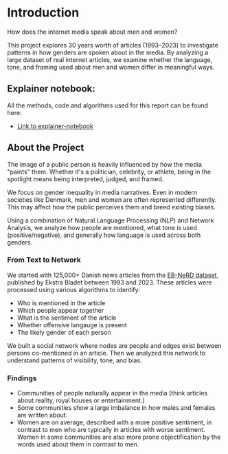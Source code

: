 
# Introduction 
How does the internet media speak about men and women?

This project explores 30 years worth of articles (1993–2023) to investigate patterns in how genders are spoken about in the media. By analyzing a large dataset of real internet articles, we examine whether the language, tone, and framing used about men and women differ in meaningful ways.

<!--- We use a combination of network analysis and natural language processing (NLP) techniques to uncover trends in sentiment, emotional expression, and the presence of biased language.

The goal is not just to identify obvious terms like "mom" or "dad", but to uncover subtle patterns in how people are talked about based on their gender. -->

<!--- A 30-year study of Danish news, sentiment and gender bias.


In this project, we explore how men and women are portrayed in the media, using a network of real news articles spanning 1993-2023. -->

## Explainer notebook:
All the methods, code and algorithms used for this report can be found here:

- [Link to explainer-notebook](https://github.com/XanderBaatz/02467-dtu-project/blob/main/explainer.ipynb)

## About the Project

The image of a public person is heavily influenced by how the media "paints" them. Whether it's a politician, celebrity, or athlete, being in the spotlight means being interpreted, judged, and framed.

We focus on gender inequality in media narratives. Even in modern societies like Denmark, men and women are often represented differently. This may affect how the public perceives them and breed existing biases.

Using a combination of Natural Language Processing (NLP) and Network Analysis, we analyze how people are mentioned, what tone is used (positive/negative), and generally how language is used across both genders.



### From Text to Network

We started with 125,000+ Danish news articles from the [EB-NeRD dataset](https://recsys.eb.dk/), published by Ekstra Bladet between 1993 and 2023. These articles were processed using various algorithms to identify:
- Who is mentioned in the article
- Which people appear together
- What is the sentiment of the article
- Whether offensive langauge is present
- The likely gender of each person

We built a social network where nodes are people and edges exist between persons co-mentioned in an article. Then we analyzed this network to understand patterns of visibility, tone, and bias.



### Findings

- Communities of people naturally appear in the media (think articles about reality, royal houses or entertainment.)
- Some communities show a large imbalance in how males and females are written about.
- Women are on average, described with a more positive sentiment, in contrast to men who are typically in articles with worse sentiment. Women in some communities are also more prone objectification by the words used about them in contrast to men. 



<!---
### Who's this for?

This project is aimed at anyone curious about:
- How biases can show up in media coverage
- The hidden passages in how we talk and write about public figures
- The intersection of language, society and data science
-->



```{tableofcontents}
```
